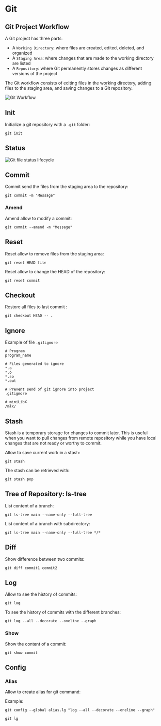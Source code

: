 # Git

## Git Project Workflow

A Git project has three parts:

-  A `Working Directory`: where files are created, edited, deleted, and organized
-  A `Staging Area`: where changes that are made to the working directory are listed
-  A `Repository`: where Git permanently stores changes as different versions of the project

The Git workflow consists of editing files in the working directory, adding files to the staging area, and saving changes to a Git repository.

![Git Workflow](https://pbs.twimg.com/media/Fw3gzg8XgAQ1akF.jpg)

## Init

Initialize a git repository with a `.git` folder:

```shell
git init
```

## Status

![Git file status lifecycle](https://pbs.twimg.com/media/Fa1bAMzWQAAwXsw?format=jpg&name=4096x4096)

## Commit

Commit send the files from the staging area to the repository:

```shell
git commit -m "Message"
```

### Amend

Amend allow to modify a commit:

```shell
git commit --amend -m "Message"
```

## Reset

Reset allow to remove files from the staging area:

```shell
git reset HEAD file

```

Reset allow to change the HEAD of the repository:

```shell
git reset commit
```

## Checkout

Restore all files to last commit :

```shell
git checkout HEAD -- .
```

## Ignore

Example of file `.gitignore`

```gitignore
# Program
program_name

# Files generated to ignore
*.a
*.o
*.so
*.out

# Prevent send of git ignore into project
.gitignore

# miniLibX
/mlx/
```

## Stash

Stash is a temporary storage for changes to commit later. This is useful when you want to pull changes from remote repository while you have local changes that are not ready or worthy to commit.

Allow to save current work in a stash:

```shell
git stash
```

The stash can be retrieved with:

```shell
git stash pop
```

## Tree of Repository: ls-tree

List content of a branch:

```shell
git ls-tree main --name-only --full-tree
```

List content of a branch with subdirectory:

```shell
git ls-tree main --name-only --full-tree */*
```

## Diff

Show difference between two commits:

```shell
git diff commit1 commit2
```

## Log

Allow to see the history of commits:

```shell
git log
```

To see the history of commits with the different branches:

```shell
git log --all --decorate --oneline --graph
```

### Show

Show the content of a commit:

```shell
git show commit
```

## Config

### Alias

Allow to create alias for git command:

Example:

```shell
git config --global alias.lg "log --all --decorate --oneline --graph"
```

```shell
git lg
```
